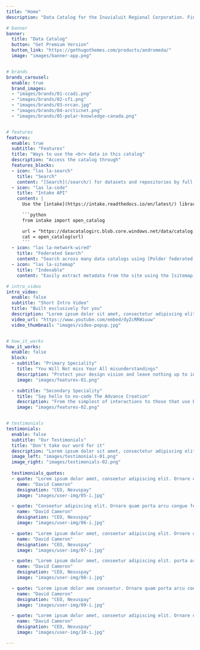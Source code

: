```yaml
---
title: "Home"
description: "Data Catalog for the Inuvialuit Regional Corporation. Find socioeconomic, environmental and physical sciences data about the Inuvialuit Settlement Region here."

# banner
banner:
  title: "Data Catalog"
  button: "Get Premium Version"
  button_link: "https://gethugothemes.com/products/andromeda/"
  image: "images/banner-app.png"


# brands
brands_carousel:
  enable: true
  brand_images:
  - "images/brands/01-ccadi.png"
  - "images/brands/02-cfi.png"
  - "images/brands/03-nrcan.jpg"
  - "images/brands/04-arcticnet.png"
  - "images/brands/05-polar-knowledge-canada.png"


# features
features:
  enable: true
  subtitle: "Features"
  title: "Ways to use the <br> data in this catalog"
  description: "Access the catalog through"
  features_blocks:
  - icon: "las la-search"
    title: "Search"
    content: "[Search](/search/) for datasets and repositories by full text search and keyword"
  - icon: "las la-code"
    title: "Intake API"
    content: |
      Use the [intake](https://intake.readthedocs.io/en/latest/) library to download data

      ```python
      from intake import open_catalog

      url = "https://datacatalogirc.blob.core.windows.net/data/catalog.yml"
      cat = open_catalog(url)
      ```
  - icon: "las la-network-wired"
    title: "Federated Search"
    content: "Search across many data catalogs using [Polder federated search](https://search.polder.info/)"
  - icon: "las la-sitemap"
    title: "Indexable"
    content: "Easily extract metadata from the site using the [sitemap](https://www.sitemaps.org/protocol.html) and embedded [Schema.org](https://schema.org) JSON-LD"

# intro_video
intro_video:   
  enable: false
  subtitle: "Short Intro Video"
  title: "Built exclusively for you"
  description: "Lorem ipsum dolor sit amet, consectetur adipiscing elit. Morbi egestas <br> Werat viverra id et aliquet. vulputate egestas sollicitudin."
  video_url: "https://www.youtube.com/embed/dyZcRRWiuuw"
  video_thumbnail: "images/video-popup.jpg"


# how_it_works
how_it_works:   
  enable: false
  block:
  - subtitle: "Primary Speciality"
    title: "You Will Not miss Your All misunderstandings"
    description: "Protect your design vision and leave nothing up to interpretation with interaction recipes. Quickly share and access all your team members interactions by using libraries, ensuring consistency throughout the."
    image: "images/features-01.png"

  - subtitle: "Secondary Speciality"
    title: "Say hello to no-code The Advance Creation"
    description: "From the simplest of interactions to those that use Excel-gradeing formulas, ProtoPie can handle them all. Make mind-blowing of New interactions everyday without ever having to write any new code."
    image: "images/features-02.png"


# testimonials
testimonials:   
  enable: false
  subtitle: "Our Testimonials"
  title: "Don't take our word for it"
  description: "Lorem ipsum dolor sit amet, consectetur adipiscing elit. Morbi egestas <br> Werat viverra id et aliquet. vulputate egestas sollicitudin."
  image_left: "images/testimonials-01.png"
  image_right: "images/testimonials-02.png"
  
  testimonials_quotes:
  - quote: "Lorem ipsum dolor amet, conseetur adipiscing elit. Ornare quam porta arcu congue felis volutpat. Vitae lectudbfs dolor faucibus"
    name: "David Cameron"
    designation: "CEO, Nexuspay"
    image: "images/user-img/05-i.jpg"

  - quote: "Conseetur adipiscing elit. Ornare quam porta arcu congue felis volutpat. Vitae lectudbfs pellentesque vitae dolor faucibus"
    name: "David Cameron"
    designation: "CEO, Nexuspay"
    image: "images/user-img/06-i.jpg"

  - quote: "Lorem ipsum dolor amet, conseetur adipiscing elit. Ornare quam porta arcu congue felis volutpat. Vitae lectudbfs pellentesque vitae dolor"
    name: "David Cameron"
    designation: "CEO, Nexuspay"
    image: "images/user-img/07-i.jpg"

  - quote: "Lorem ipsum dolor amet, conseetur adipiscing elit. porta arcu congue felis volutpat. Vitae lectudbfs pellentesque vitae dolor faucibus"
    name: "David Cameron"
    designation: "CEO, Nexuspay"
    image: "images/user-img/08-i.jpg"

  - quote: "Lorem ipsum dolor ame conseetur. Ornare quam porta arcu congue felis volutpat. Vitae lectudbfs pellentesque vitae dolor faucibus"
    name: "David Cameron"
    designation: "CEO, Nexuspay"
    image: "images/user-img/09-i.jpg"

  - quote: "Lorem ipsum dolor amet, conseetur adipiscing elit. Ornare quam porta arcu congue lectudbfs pellentesque vitae dolor faucibus"
    name: "David Cameron"
    designation: "CEO, Nexuspay"
    image: "images/user-img/10-i.jpg"

---
```

